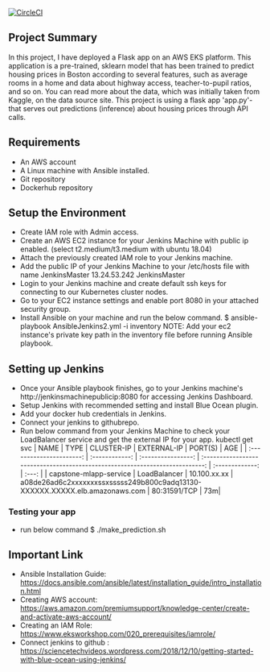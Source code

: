 
[![CircleCI](https://circleci.com/gh/MonkBilal/mlapp.svg?style=svg)](https://circleci.com/gh/MonkBilal/mlapp)

## Project Summary

In this project, I have deployed a Flask app on an AWS EKS platform. This application is a pre-trained, sklearn model that has been trained to predict housing prices in Boston according to several features, such as average rooms in a home and data about highway access, teacher-to-pupil ratios, and so on. You can read more about the data, which was initially taken from Kaggle, on the data source site. This project is using a flask app 'app.py'-that serves out predictions (inference) about housing prices through API calls.


## Requirements

* An AWS account
* A Linux machine with Ansible installed.
* Git repository
* Dockerhub repository


## Setup the Environment

* Create IAM role with Admin access.
* Create an AWS EC2 instance for your Jenkins Machine with public ip enabled. (select t2.medium/t3.medium with ubuntu 18.04)
* Attach the previously created IAM role to your Jenkins machine.
* Add the public IP of your Jenkins Machine to your /etc/hosts file with name JenkinsMaster
  13.24.53.242  JenkinsMaster
* Login to your Jenkins machine and create default ssh keys for connecting to our Kubernetes cluster nodes.
* Go to your EC2 instance settings and enable port 8080 in your attached security group.
* Install Ansible on your machine and run the below command.
  $ ansible-playbook AnsibleJenkins2.yml -i inventory
  NOTE: Add your ec2 instance's private key path in the inventory file before running Ansible playbook.


## Setting up Jenkins

* Once your Ansible playbook finishes, go to your Jenkins machine's http://jenkinsmachinepublicip:8080 for accessing Jenkins Dashboard.
* Setup Jenkins with recommended setting and install Blue Ocean plugin.
* Add your docker hub credentials in Jenkins.
* Connect your jenkins to githubrepo.
* Run below command from your Jenkins Machine to check your LoadBalancer service and get the external IP for your app.
  kubectl get svc
  | NAME                   |  TYPE         | CLUSTER-IP       |    EXTERNAL-IP                                                              |     PORT(S)   | AGE  |
  | :----------------------: | :------------: | :----------------: | :--------------------------------------------------------------------------: | :-------------: | :---: |
  | capstone-mlapp-service | LoadBalancer |   10.100.xx.xx   | a08de26ad6c2xxxxxxxssxsssss249b800c9adq13130-XXXXXX.XXXXX.elb.amazonaws.com |  80:31591/TCP |  73m|

### Testing your app

* run below command
  $ ./make_prediction.sh <yourapphostaddress> <portnumber>

## Important Link

* Ansible Installation Guide: https://docs.ansible.com/ansible/latest/installation_guide/intro_installation.html
* Creating AWS account: https://aws.amazon.com/premiumsupport/knowledge-center/create-and-activate-aws-account/  
* Creating an IAM Role: https://www.eksworkshop.com/020_prerequisites/iamrole/
* Connect jenkins to github : https://sciencetechvideos.wordpress.com/2018/12/10/getting-started-with-blue-ocean-using-jenkins/
